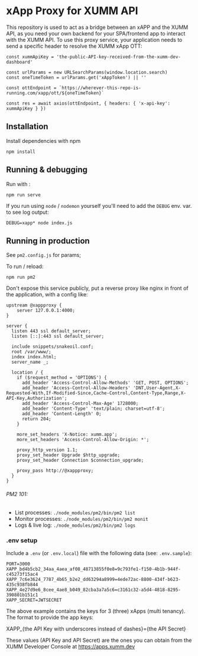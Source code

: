 # xApp Proxy for XUMM API

This repository is used to act as a bridge between an xAPP and the XUMM API, as you need your own backend for your SPA/frontend app to interact with the XUMM API. To use this proxy service, your application needs to send a specific header to resolve the XUMM xApp OTT:

```
const xummApiKey = 'the-public-API-key-received-from-the-xumm-dev-dashboard'

const urlParams = new URLSearchParams(window.location.search)
const oneTimeToken = urlParams.get('xAppToken') || ''

const ottEndpoint = `https://wherever-this-repo-is-running.com/xapp/ott/${oneTimeToken}`

const res = await axios(ottEndpoint, { headers: { 'x-api-key': xummApiKey } })
```

## Installation
Install dependencies with npm

```
npm install
```

## Running & debugging

Run with :
```
npm run serve
```

If you run using `node` / `nodemon` yourself you'll need to add the `DEBUG` env. var.
to see log output:

```
DEBUG=xapp* node index.js
```

## Running in production

See `pm2.config.js` for params;

To run / reload:

```
npm run pm2
```

Don't expose this service publicly, put a reverse proxy like nginx in front of the application, with a config like:

```
upstream @xappproxy {
    server 127.0.0.1:4000;
}

server {
  listen 443 ssl default_server;
  listen [::]:443 ssl default_server;

  include snippets/snakeoil.conf;
  root /var/www/;
  index index.html;
  server_name _;

  location / {
    if ($request_method = 'OPTIONS') {
      add_header 'Access-Control-Allow-Methods' 'GET, POST, OPTIONS';
      add_header 'Access-Control-Allow-Headers' 'DNT,User-Agent,X-Requested-With,If-Modified-Since,Cache-Control,Content-Type,Range,X-API-Key,Authorization';
      add_header 'Access-Control-Max-Age' 1728000;
      add_header 'Content-Type' 'text/plain; charset=utf-8';
      add_header 'Content-Length' 0;
      return 204;
    }

    more_set_headers 'X-Notice: xumm.app';
    more_set_headers 'Access-Control-Allow-Origin: *';

    proxy_http_version 1.1;
    proxy_set_header Upgrade $http_upgrade;
    proxy_set_header Connection $connection_upgrade;

    proxy_pass http://@xappproxy;
  }
}
```

###### PM2 101:
- List processes: `./node_modules/pm2/bin/pm2 list`
- Monitor processes: `./node_modules/pm2/bin/pm2 monit`
- Logs & live log: `./node_modules/pm2/bin/pm2 logs`

### .env setup
Include a `.env` (or `.env.local`) file with the following data (see: `.env.sample`): 
```
PORT=3000
XAPP_bd4b5cb2_34aa_4aea_af08_48713855f0e8=9c793fe1-f150-4b1b-944f-c45273f15ac4
XAPP_7c6e3624_7787_4b65_b2e2_dd63294a8999=4ede72ac-8800-434f-b623-435c938fb844
XAPP_4e27d9e6_8cee_4ae8_b049_82cba3a7a5c6=c3161c32-a5d4-4818-8295-390801b151c1
XAPP_SECRET=JWTSECRET
```

The above example contains the keys for 3 (three) xApps (multi tenancy). The format
to provide the app keys:

XAPP_{the API Key with underscores instead of dashes}={the API Secret}

These values (API Key and API Secret) are the ones you can obtain from the
XUMM Developer Console at https://apps.xumm.dev
